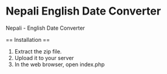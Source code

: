 Nepali English Date Converter
=============================

Nepali - English Date Converter

== Installation ==
1. Extract the zip file.
2. Upload it to your server
3. In the web browser, open index.php
